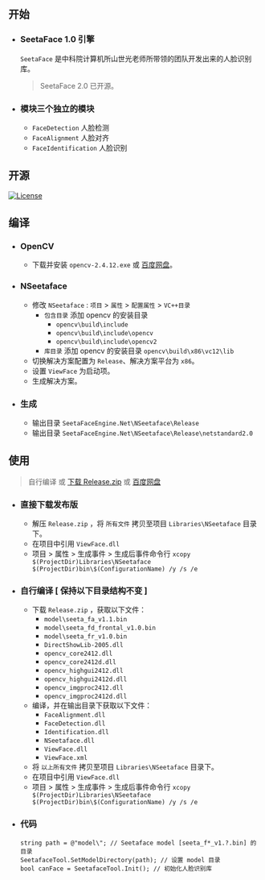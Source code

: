 ## 开始
- ### SeetaFace 1.0 引擎
    `SeetaFace` 是中科院计算机所山世光老师所带领的团队开发出来的人脸识别库。
    > SeetaFace 2.0 已开源。
- ### 模块三个独立的模块
    - `FaceDetection` 人脸检测
    - `FaceAlignment` 人脸对齐
    - `FaceIdentification` 人脸识别

## 开源
[![License](https://img.shields.io/badge/license-BSD-blue.svg)](LICENSE)

## 编译
- ### OpenCV
    - 下载并安装 `opencv-2.4.12.exe` 或 [百度网盘](https://pan.baidu.com/s/1l0X0-q_22We1K9DqIXGXxg)。
- ### NSeetaface
    - 修改 `NSeetaface` : `项目` > `属性` > `配置属性` > `VC++目录` 
        - `包含目录` 添加 opencv 的安装目录 
            - `opencv\build\include`
            - `opencv\build\include\opencv`
            - `opencv\build\include\opencv2`
        - `库目录` 添加 opencv 的安装目录 `opencv\build\x86\vc12\lib`
    - 切换解决方案配置为 `Release`、解决方案平台为 `x86`。
    - 设置 `ViewFace` 为启动项。
    - 生成解决方案。
- ### 生成
    - 输出目录 `SeetaFaceEngine.Net\NSeetaface\Release`
    - 输出目录 `SeetaFaceEngine.Net\NSeetaface\Release\netstandard2.0`

## 使用
> 自行编译 或 [下载 Release.zip](https://github.com/View12138/SeetaFaceEngine.Net/releases) 或 [百度网盘](https://pan.baidu.com/s/13-v1MkEOw3kUH9B8OFzbiQ)

- ### 直接下载发布版
    - 解压 `Release.zip` ，将 `所有文件` 拷贝至项目 `Libraries\NSeetaface` 目录下。
    - 在项目中引用 `ViewFace.dll` 
    - 项目 > 属性 > 生成事件 > 生成后事件命令行 `xcopy $(ProjectDir)Libraries\NSeetaface $(ProjectDir)bin\$(ConfigurationName) /y /s /e`
- ### 自行编译 [ 保持以下目录结构不变 ]
    - 下载 `Release.zip` ，获取以下文件：
        - `model\seeta_fa_v1.1.bin`
        - `model\seeta_fd_frontal_v1.0.bin`
        - `model\seeta_fr_v1.0.bin`
        - `DirectShowLib-2005.dll`
        - `opencv_core2412.dll`
        - `opencv_core2412d.dll`
        - `opencv_highgui2412.dll`
        - `opencv_highgui2412d.dll`
        - `opencv_imgproc2412.dll`
        - `opencv_imgproc2412d.dll`
    - 编译，并在输出目录下获取以下文件：
        - `FaceAlignment.dll`
        - `FaceDetection.dll`
        - `Identification.dll`
        - `NSeetaface.dll`
        - `ViewFace.dll`
        - `ViewFace.xml` 
    - 将 `以上所有文件` 拷贝至项目 `Libraries\NSeetaface` 目录下。
    - 在项目中引用 `ViewFace.dll` 
    - 项目 > 属性 > 生成事件 > 生成后事件命令行 `xcopy $(ProjectDir)Libraries\NSeetaface $(ProjectDir)bin\$(ConfigurationName) /y /s /e`

- ### 代码
    ```
    string path = @"model\"; // Seetaface model [seeta_f*_v1.?.bin] 的目录
    SeetafaceTool.SetModelDirectory(path); // 设置 model 目录
    bool canFace = SeetafaceTool.Init(); // 初始化人脸识别库
    ```
